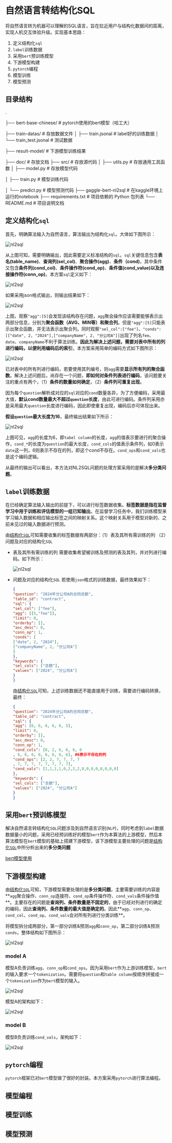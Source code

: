 # 自然语言转结构化SQL

将自然语言转为机器可以理解的SQL语言，旨在拉近用户与结构化数据间的距离，实现人机交互体验升级。实现基本思路：

1. 定义结构化`sql` 
2. `label`训练数据
3. 采用`bert`预训练模型
4. 下游模型构建
5. `pytorch`编程
6. 模型训练
7. 模型预测

## 目录结构

.

├── bert-base-chinese/ # pytorch使用的bert模型（哈工大）

├── train-datas/ # 存放数据文件
│ ├── train.jsonal # label好的训练数据
│ └── train_test.jsonal # 测试数据

├── result-model/ # 下游模型训练结果

├── doc/ # 存放文档
├── src/ # 存放源代码
│ ├── utils.py # 存放通用工具函数
│ ├── model.py # 存放模型代码

│ ├── train.py # 模型训练代码

│ └── predict.py # 模型预测代码
├── gaggle-bert-nl2sql # 在kaggle环境上运行的notebook
├── requirements.txt # 项目依赖的 Python 包列表
└── README.md # 项目说明文档

## 定义结构化`sql`

首先，明确算法输入为自然语言，算法输出为结构化`sql`。大体如下图所示：

![nl2sql](doc/img/nl2sql.png)



从上图可知，需要明确输出，因此需要定义标准结构的`sql`。`sql`关键信息包含**表名(table_name)**、**查询列(sel_col)**、**聚合操作(agg)**、**条件（cond)**，其中条件又包含**条件列(cond_col)**、**条件操作符(cond_op)**、**条件值(cond_value)**以及**连接操作符(conn_op)**。本方案`sql`定义如下：

![nl2sql](doc/img/sql_structure.png)

如果采用json格式输出，则输出结果如下：

![nl2sql](doc/img/nl2sql-structure.png)

上图，观察`"agg":[5]`会发现该结构存在问题，`agg`聚会操作应该需要能够表示出两部分信息，分别为**聚会函数（AVG、MIN等）和聚合列**。但是`"agg":[5]`只能表示出聚合函数，并无法表示出聚合列。同时观察`"sel_col":["fee"]`、`"conds": [["date", 2, "2024"],["companyName", 2, "分公司A"]]`出现了列名`fee`、`date`、`companyName`不利于算法训练。**因此为解决上述问题，需要对表中所有的列进行编码，以便利用编码后的索引**，本方案采用简单的编码方式如下图所示：

![nl2sql](doc/img/column_code.png)

已对表中的所有列进行编码，若要使用其列编号，则`agg`需要**显示所有列的聚合函数**。解决上述问题后，尚存在一个问题，**即如何对条件列表进行编码**，该问题要关注的重点有两个，（1）**条件的数量如何确定**，（2）**条件列可重复出现**。

因为每个`question`解析成对应的`sql`对应的`cond`数量各异，为了方便编码，采用最大值，**默认cond数量最大不超过`question`长度**，由此可进行编码。条件列采用亦是采用最大`question`长度进行编码，因此即使重复出现，编码后亦可体现出来。

**假设`question`最大长度为16**，最终输出结果如下所示：

![nl2sql](doc/img/nl2sql-structure-column-code.png)

上图可见，`agg`的长度为6，即`tabel column`的长度，`agg`的值表示要进行的聚合操作，`cond_*`的长度为`question`的最大长度，`cond_cols`的值表示条件列，如0表示`date`这一列，6则表示不存在的列，即这个cond不存在。`cond_ops`和`cond_vals`也是这个编码逻辑。

从最终的输出可以看出，本方法对NL2SQL问题的处理方案采用的是解决**多分类问题**。

## `label`训练数据

在已经确定算法输入输出的前提下，可以进行标签数据收集。**标签数据是指在监督学习中用于训练和评估模型的一组已知输出**。在监督学习任务中，我们训练模型来学习输入数据和相应输出标签之间的映射关系。这个映射关系用于模型对新的、之前未见过的输入数据进行预测。

由[结构化`SQL`](##定义结构化`sql`)可知需要收集的标签数据有两部分：（1）表及其所有需训练的列 （2）问题及对应的结构化`SQL`

- 表及其所有需训练的列
  需要收集希望被训练及预测的表及其列，并对列进行编码。如下所示：

  ![nl2sql](doc/img/column_code.png)

  

- 问题及对应的结构化`SQL`
  若使用`json`格式的训练数据，最终效果如下：

  ```json
  {
  "question": "2024年分公司A的合同总额",
  "table_id": "contract",
  "sql": {
  "sel_col": ["fee"],
  "agg": [[5,"fee"]],
  "limit": 0,
  "orderby": [],
  "asc_desc": 0,
  "conn_op": 1,
  "conds": [
  ["date", 2, "2024"],
  ["companyName", 2, "分公司A"]
  ]
  },
  "keywords": {
  "sel_cols": ["总额"],
  "values": ["2024", "分公司A"]
  }
  }
  ```

  由[结构化`SQL`](##定义结构化`sql`)可知，上述训练数据还不能直接用于训练，需要进行编码转换，最终：

  ```json
  {
  "question": "2024年分公司A的合同总额",
  "table_id": "contract",
  "sql": {
  "agg": [6, 6, 6, 6, 6, 5],
  "limit": 0,
  "orderby": [],
  "asc_desc": 0,
  "conn_op": 1,
  "cond_cols": [0, 2, 6, 6, 6, 6
  , 6, 6, 6, 6, 6, 6, 6, 6], #6表示不存在的列
  "cond_ops": [2, 2, 7, 7, 7, 7
  , 7, 7, 7, 7, 7, 7, 7, 7],
  "cond_vals": [1,1,1,1,0,2,2,2,0,0,0,0,0,0,0,0]
  },
  "keywords": {
  "sel_cols": ["总额"],
  "values": ["2024", "分公司A"]
  }
  }
  ```



## 采用`bert`预训练模型

解决自然语言转结构化`SQL`问题涉及到自然语言识别(`NLP`)，同时考虑到`label`数据数据量小的问题，采用已经预训练好的模型`bert`作为本算法的上游模型，然后本算法模型在`bert`模型的基础上搭建下游模型，该下游模型主要处理的问题是[结构化`SQL`](##定义结构化`sql`)中所分析出来的**多分类问题**

[bert模型使用](BERT-README.md)

## 下游模型构建

由[结构化`SQL`](##定义结构化`sql`)可知，下游模型需要处理的是**多分类问题**，主要需要训练的内容是**`agg`聚合操作、`conn_op`连接符、`cond_op`条件操作符、`cond_vals`条件操作值**。主要存在的问题是**查询列、条件数量是不固定的**，由于已经对列进行的确定的编码，因此**查询列、条件数量的最大值是确定的**。因此**`agg`、`conn_op`、`cond_col`、`cond_op`、`cond_vals`会对所有列进行分类训练**。

将模型拆分成两部分，第一部分训练&预测`agg`和`conn_op`，第二部分训练&预测`conds`，整体结构如下图所示：

![nl2sql](doc/img/model-structure.png)



### model A

模型A负责训练`agg`、`conn_op`和`cond_ops`。因为采用`bert`作为上游训练模型，`bert`的输入要求一个`tokenization`。需要将`question`和`table column`按顺序拼接成一个`tokenization`作为`bert`模型的输入。

![nl2sql](doc/img/modelA-tokenization.png)

模型A的架构如下：

![nl2sql](doc/img/modelA-structure.png)

### model B

模型B负责训练`cond_vals`，架构如下：

![nl2sql](doc/img/modelB-structure.png)



## `pytorch`编程

`pytorch`框架已对`bert`模型做了很好的封装。本方案采用`pytorch`进行算法编程。



## 模型编程

[模型代码]: src/model.py



## 模型训练

[模型训练]: src/train.py



## 模型预测

[模型预测]: src/predict.py

